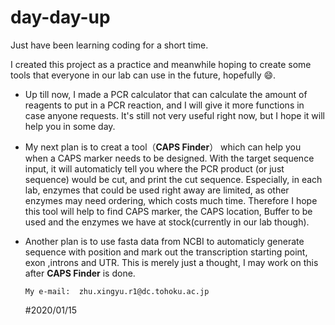 # day-day-up
Just have been learning coding for a short time.  

I created this project as a practice and meanwhile hoping to create some tools that everyone in our lab can use  in the future, hopefully :smile:.

- Up till now, I made a PCR calculator that can calculate the amount of reagents to put in a PCR reaction, and I will give it more functions in case anyone requests. It's still not very useful right now, but I hope it will help you in some day.

- My next plan is to creat a tool（**CAPS Finder**） which can help you when a CAPS marker needs to be designed. With the target sequence input, it will automaticly tell you where the PCR product (or just sequence) would be cut, and print the cut sequence. Especially, in each lab, enzymes that could be used right away are limited, as other enzymes may need ordering, which costs much time. Therefore I hope this tool will help to find CAPS marker, the CAPS location, Buffer to be used and the enzymes we have at stock(currently in our lab though).

- Another plan is to use fasta data from NCBI to automaticly generate sequence with position and mark out the transcription starting point, exon ,introns and UTR. This is merely just a thought, I may work on this after **CAPS Finder** is done.



      My e-mail:  zhu.xingyu.r1@dc.tohoku.ac.jp

  #2020/01/15
